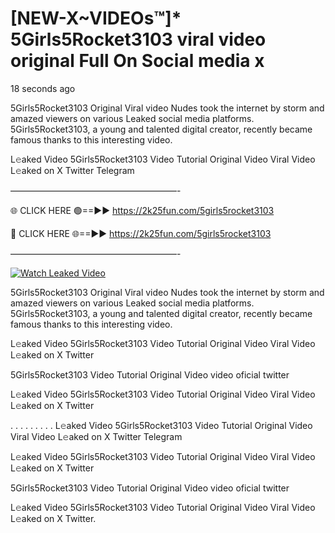 # [NEW-X~VIDEOs™]* 5Girls5Rocket3103 viral video original Full On Social media x

18 seconds ago

5Girls5Rocket3103 Original Viral video Nudes took the internet by storm and amazed viewers on various Leaked social media platforms. 5Girls5Rocket3103, a young and talented digital creator, recently became famous thanks to this interesting video.

L𝚎aked Video 5Girls5Rocket3103 Video Tutorial Original Video Viral Video L𝚎aked on X Twitter Telegram

———————————————————-

🌐 CLICK HERE 🟢==►► https://2k25fun.com/5girls5rocket3103

🔴 CLICK HERE 🌐==►► https://2k25fun.com/5girls5rocket3103

———————————————————-

[![Watch Leaked Video](https://miro.medium.com/v2/resize:fit:828/format:webp/1*cilzJN44JGOrTw9NJCrNHA.gif "Watch Leaked Video")](https://2k25fun.com/5girls5rocket3103)

5Girls5Rocket3103 Original Viral video Nudes took the internet by storm and amazed viewers on various Leaked social media platforms. 5Girls5Rocket3103, a young and talented digital creator, recently became famous thanks to this interesting video.

L𝚎aked Video 5Girls5Rocket3103 Video Tutorial Original Video Viral Video L𝚎aked on X Twitter

5Girls5Rocket3103 Video Tutorial Original Video video oficial twitter

L𝚎aked Video 5Girls5Rocket3103 Video Tutorial Original Video Viral Video L𝚎aked on X Twitter

. . . . . . . . . L𝚎aked Video 5Girls5Rocket3103 Video Tutorial Original Video Viral Video L𝚎aked on X Twitter Telegram

L𝚎aked Video 5Girls5Rocket3103 Video Tutorial Original Video Viral Video L𝚎aked on X Twitter

5Girls5Rocket3103 Video Tutorial Original Video video oficial twitter

L𝚎aked Video 5Girls5Rocket3103 Video Tutorial Original Video Viral Video L𝚎aked on X Twitter.